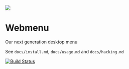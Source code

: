 <img src="https://github.com/opinsys/webmenu/raw/master/extra/icons/webmenu_big.png">

# Webmenu

Our next generation desktop menu

See `docs/install.md`, `docs/usage.md` and `docs/hacking.md`

[![Build Status](https://secure.travis-ci.org/opinsys/webmenu.png?branch=master)](https://travis-ci.org/opinsys/webmenu)
